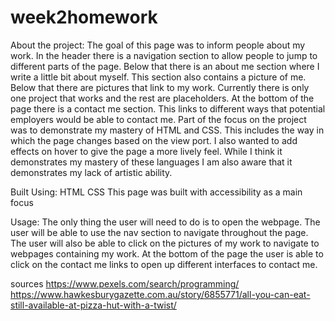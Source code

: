 # week2homework



About the project: The goal of this page was to inform people about my work. In the header there is a navigation section to allow people to jump to different parts of the page. Below that there is an about me section where I write a little bit about myself. This section also contains a picture of me. Below that there are pictures that link to my work. Currently there is only one project that works and the rest are placeholders. At the bottom of the page there is a contact me section. This links to different ways that potential employers would be able to contact me. 
Part of the focus on the project was to demonstrate my mastery of HTML and CSS. This includes the way in which the page changes based on the view port. I also wanted to add effects on hover to give the page a more lively feel. While I think it demonstrates my mastery of these languages I am also aware that it demonstrates my lack of artistic ability.


Built Using: HTML CSS This page was built with accessibility as a main focus

Usage: The only thing the user will need to do is to open the webpage. The user will be able to use the nav section to navigate throughout the page. The user will also be able to click on the pictures of my work to navigate to webpages containing my work. At the bottom of the page the user is able to click on the contact me links to open up different interfaces to contact me.



sources
https://www.pexels.com/search/programming/
https://www.hawkesburygazette.com.au/story/6855771/all-you-can-eat-still-available-at-pizza-hut-with-a-twist/





